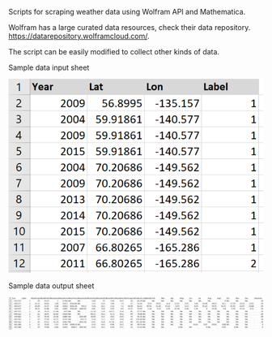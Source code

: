 Scripts for scraping weather data using Wolfram API and Mathematica.

Wolfram has a large curated data resources, check their data repository. https://datarepository.wolframcloud.com/.

The script can be easily modified to collect other kinds of data.

Sample data input sheet

![](/sample_data_input.png)


Sample data output sheet


![](/sample_data_collected.png)
